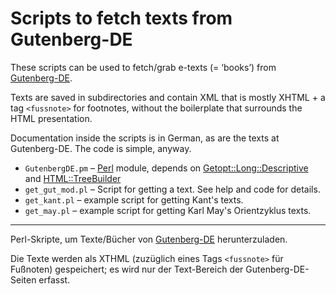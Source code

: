# Scripts to fetch texts from Gutenberg-DE

These scripts can be used to fetch/grab e-texts (= ‘books’) from [Gutenberg-DE](http://gutenberg.spiegel.de/).

Texts are saved in subdirectories and contain XML that is mostly XHTML + a tag `<fussnote>` for footnotes, without the boilerplate that surrounds the HTML presentation.

Documentation inside the scripts is in German, as are the texts at Gutenberg-DE. The code is simple, anyway.  

- `GutenbergDE.pm` – [Perl](http://www.perl.org) module, depends on
  [Getopt::Long::Descriptive](http://search.cpan.org/~rjbs/Getopt-Long-Descriptive/lib/Getopt/Long/Descriptive.pm)
and [HTML::TreeBuilder](http://search.cpan.org/~cjm/HTML-Tree/lib/HTML/TreeBuilder.pm)
- `get_gut_mod.pl` – Script for getting a text. See help and code for details.
- `get_kant.pl` – example script for getting Kant's texts.
- `get_may.pl` – example script for getting Karl May's Orientzyklus texts.

- - -

Perl-Skripte, um Texte/Bücher von [Gutenberg-DE](http://gutenberg.spiegel.de/) herunterzuladen.

Die Texte werden als XTHML (zuzüglich eines Tags `<fussnote>` für Fußnoten) gespeichert; es wird nur der Text-Bereich der Gutenberg-DE-Seiten erfasst.
